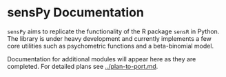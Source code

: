 # sensPy Documentation

`sensPy` aims to replicate the functionality of the R package `sensR` in Python.
The library is under heavy development and currently implements a few core
utilities such as psychometric functions and a beta-binomial model.

Documentation for additional modules will appear here as they are completed.
For detailed plans see [../plan-to-port.md](../plan-to-port.md).

